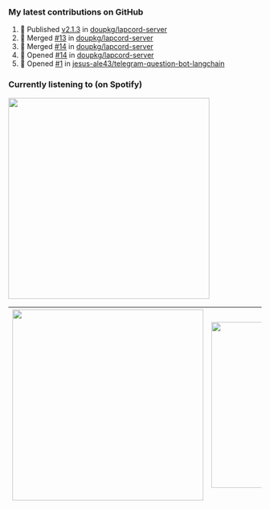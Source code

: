 ### My latest contributions on GitHub
<!--START_SECTION:activity-->

1. 🚀 Published [v2.1.3](null) in [doupkg/lapcord-server](https://github.com/doupkg/lapcord-server)
2. 🎉 Merged [#13](null) in [doupkg/lapcord-server](https://github.com/doupkg/lapcord-server)
3. 🎉 Merged [#14](null) in [doupkg/lapcord-server](https://github.com/doupkg/lapcord-server)
4. 🌟 Opened [#14](null) in [doupkg/lapcord-server](https://github.com/doupkg/lapcord-server)
5. 🌟 Opened [#1](null) in [jesus-ale43/telegram-question-bot-langchain](https://github.com/jesus-ale43/telegram-question-bot-langchain)
<!--END_SECTION:activity-->

### Currently listening to (on Spotify)
<img src="https://spotify-hyduez.vercel.app/api/spotify" width="400em">

| <img src="https://github-readme-stats.vercel.app/api?username=hyduez&show_icons=true&hide_border=true&&count_private=true&include_all_commits=true&theme=transparent" width="380em" /> | <img src="https://github-readme-stats.vercel.app/api/top-langs/?username=hyduez&layout=compact&hide_border=true&theme=transparent" width="330em" /> |
| :-------------------: | :---------------------------------: |
